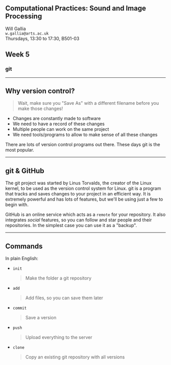 ## Computational Practices: Sound and Image Processing

Will Gallia  
`w.gallia@arts.ac.uk`  
Thursdays, 13:30 to 17:30, B501-03


## Week 5
### git

---

## Why version control?

> Wait, make sure you "Save As" with a different filename before you make those changes!

- Changes are constantly made to software
- We need to have a record of these changes
- Multiple people can work on the same project
- We need tools/programs to allow to make sense of all these changes

There are lots of version control programs out there. These days git is the most popular.

---

## git & GitHub

The git project was started by Linus Torvalds, the creator of the Linux kernel, to be used as the version control system for Linux. git is a program that tracks and saves changes to your project in an efficient way. It is extremely powerful and has lots of features, but we'll be using just a few to begin with.

GitHub is an online service which acts as a `remote` for your repository. It also integrates *social* features, so you can follow and star people and their repositories. In the simplest case you can use it as a "backup".


---

## Commands

In plain English:

- `init`
  > Make the folder a git repository
  
- `add`
  > Add files, so you can save them later

- `commit`
  > Save a version
	
- `push`
  > Upload everything to the server
  
- `clone`
  > Copy an existing git repository with all versions



